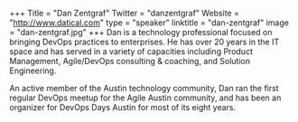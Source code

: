 +++
Title = "Dan Zentgraf"
Twitter = "danzentgraf"
Website = "http://www.datical.com"
type = "speaker"
linktitle = "dan-zentgraf"
image = "dan-zentgraf.jpg"
+++
Dan is a technology professional focused on bringing DevOps practices to enterprises. 
He has over 20 years in the IT space and has served in a variety of capacities including Product Management, Agile/DevOps consulting & coaching, and Solution Engineering.

An active member of the Austin technology community, Dan ran the first regular DevOps meetup for the Agile Austin community, and has been an organizer for DevOps Days Austin for most of its eight years.
